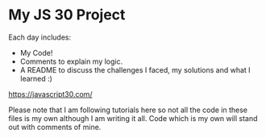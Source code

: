 # My JS 30 Project

Each day includes:

- My Code!
- Comments to explain my logic.
- A README to discuss the challenges I faced, my solutions and what I learned :)

 https://javascript30.com/
 
Please note that I am following tutorials here so not all the code in these files is my own although I am writing it all.  Code which is my own will stand out with comments of mine. 
